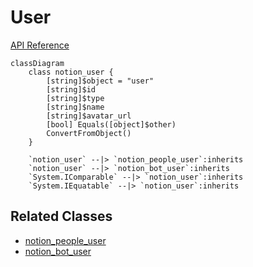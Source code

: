 # User

[API Reference](https://developers.notion.com/reference/user)

```mermaid
classDiagram
    class notion_user {
        [string]$object = "user"
        [string]$id
        [string]$type
        [string]$name
        [string]$avatar_url
        [bool] Equals([object]$other)
        ConvertFromObject()
    }

    `notion_user` --|> `notion_people_user`:inherits
    `notion_user` --|> `notion_bot_user`:inherits
    `System.IComparable` --|> `notion_user`:inherits
    `System.IEquatable` --|> `notion_user`:inherits
```

## Related Classes

- [notion_people_user](02_people.md)
- [notion_bot_user](03_bot.md)
